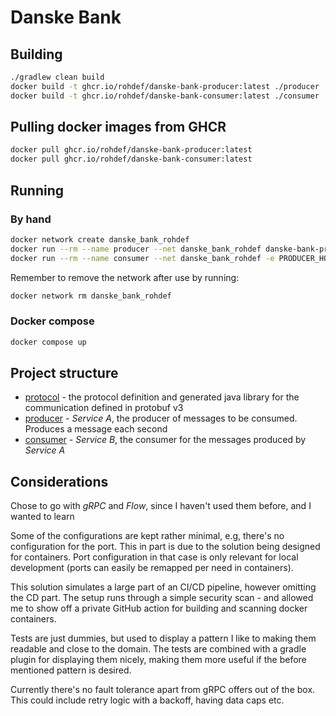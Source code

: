 # Danske Bank

## Building

```bash
./gradlew clean build
docker build -t ghcr.io/rohdef/danske-bank-producer:latest ./producer
docker build -t ghcr.io/rohdef/danske-bank-consumer:latest ./consumer
```


## Pulling docker images from GHCR

```bash
docker pull ghcr.io/rohdef/danske-bank-producer:latest
docker pull ghcr.io/rohdef/danske-bank-consumer:latest
```

## Running

### By hand

```bash
docker network create danske_bank_rohdef
docker run --rm --name producer --net danske_bank_rohdef danske-bank-producer:latest
docker run --rm --name consumer --net danske_bank_rohdef -e PRODUCER_HOST=producer docker pull ghcr.io/rohdef/danske-bank-consumer:latest
```

Remember to remove the network after use by running:

```bash
docker network rm danske_bank_rohdef
```


### Docker compose
    
```bash
docker compose up
```


## Project structure

- [protocol](./protocol) - the protocol definition and generated java library for the communication defined in protobuf v3
- [producer](./producer) - *Service A*, the producer of messages to be consumed. Produces a message each second
- [consumer](./consumer) - *Service B*, the consumer for the messages produced by *Service A*

## Considerations

Chose to go with *gRPC* and *Flow*, since I haven't used them before, and I wanted to learn

Some of the configurations are kept rather minimal, e.g, there's no configuration for the port.
This in part is due to the solution being designed for containers.
Port configuration in that case is only relevant for local development (ports can easily be remapped per need in containers).

This solution simulates a large part of an CI/CD pipeline, however omitting the CD part.
The setup runs through a simple security scan - and allowed me to show off a private GitHub action for building and scanning docker containers.

Tests are just dummies, but used to display a pattern I like to making them readable and close to the domain.
The tests are combined with a gradle plugin for displaying them nicely, making them more useful if the before           mentioned pattern is desired.

Currently there's no fault tolerance apart from gRPC offers out of the box.
This could include retry logic with a backoff, having data caps etc.